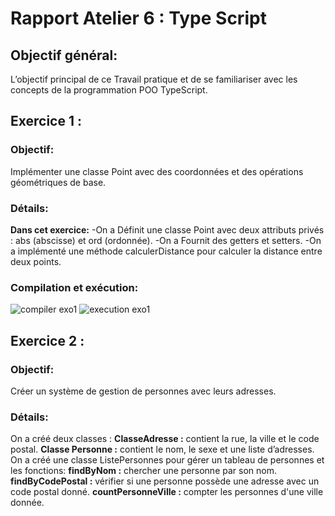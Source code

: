# Rapport Atelier 6 : Type Script

## Objectif général:
L’objectif principal de ce Travail pratique et de se familiariser avec les concepts de la programmation POO TypeScript.
## Exercice 1 : 

### Objectif:
Implémenter une classe Point avec des coordonnées et des opérations géométriques de base.

### Détails:
**Dans cet exercice:**
-On a Définit une classe Point avec deux attributs privés : abs (abscisse) et ord (ordonnée).
-On a Fournit des getters et setters.
-On a implémenté une méthode calculerDistance pour calculer la distance entre deux points.
### Compilation et exécution:
![compiler exo1](https://github.com/user-attachments/assets/a442034a-7879-441b-afb5-ba593a7499bd)
![execution exo1](https://github.com/user-attachments/assets/505ef12e-0a38-4758-ac92-1910d442f521)


## Exercice 2 : 
### Objectif:
Créer un système de gestion de personnes avec leurs adresses.
### Détails:
On a créé deux classes :
 **ClasseAdresse :** contient la rue, la ville et le code postal.
 **Classe Personne :** contient le nom, le sexe et une liste d’adresses.
On a créé une classe ListePersonnes pour gérer un tableau de personnes et les fonctions:
**findByNom :** chercher une personne par son nom.
**findByCodePostal :** vérifier si une personne possède une adresse avec un code postal donné.
**countPersonneVille :** compter les personnes d'une ville donnée.



